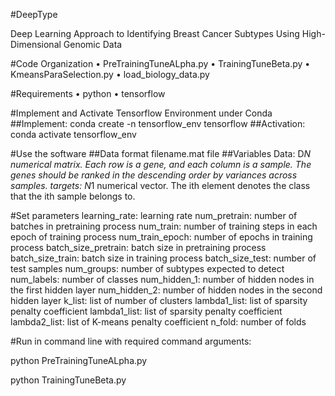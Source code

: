 #DeepType

Deep Learning Approach to Identifying Breast Cancer Subtypes Using High-Dimensional Genomic Data

#Code Organization
•	PreTrainingTuneALpha.py
•	TrainingTuneBeta.py
•	KmeansParaSelection.py
•	load_biology_data.py

#Requirements
•	python
•	tensorflow

#Implement and Activate Tensorflow Environment under Conda
##Implement:
conda create -n tensorflow_env tensorflow
##Activation:
conda activate tensorflow_env

#Use the software
##Data format 
filename.mat file
##Variables
Data: D*N numerical matrix. Each row is a gene, and each column is a sample. The genes should be ranked in the descending order by variances across samples.
targets: N*1 numerical vector. The ith element denotes the class that the ith sample belongs to.

#Set parameters
learning_rate: learning rate
num_pretrain: number of batches in pretraining process
num_train: number of training steps in each epoch of training process
num_train_epoch: number of epochs in training process
batch_size_pretrain: batch size in pretraining process
batch_size_train: batch size in training process
batch_size_test: number of test samples
num_groups: number of subtypes expected to detect
num_labels: number of classes
num_hidden_1: number of hidden nodes in the first hidden layer
num_hidden_2: number of hidden nodes in the second hidden layer
k_list: list of number of clusters
lambda1_list: list of sparsity penalty coefficient
lambda1_list: list of sparsity penalty coefficient
lambda2_list: list of K-means penalty coefficient
n_fold: number of folds



#Run in command line with required command arguments:

python PreTrainingTuneALpha.py

python TrainingTuneBeta.py



